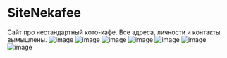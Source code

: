 # SiteNekafee
Сайт про нестандартный кото-кафе. 
Все адреса, личности и контакты вымышлены.
![image](https://github.com/AngelBaraby/AngelBaraby.github.io/assets/67412143/2a200797-3ea9-42e7-bfd1-081f2e7a2585)
![image](https://github.com/AngelBaraby/AngelBaraby.github.io/assets/67412143/6cad3610-0840-4997-a4c8-2d549d8e9f8a)
![image](https://github.com/AngelBaraby/AngelBaraby.github.io/assets/67412143/651898a2-f4ec-487a-8802-4d430f098ba4)
![image](https://github.com/AngelBaraby/AngelBaraby.github.io/assets/67412143/4c311b4b-b4cb-4498-bdea-64c33b45a6b9)
![image](https://github.com/AngelBaraby/AngelBaraby.github.io/assets/67412143/c2bb972e-ec98-462d-af4b-7ec7a7a47b62)
![image](https://github.com/AngelBaraby/AngelBaraby.github.io/assets/67412143/49c4aa9d-c5ae-46f1-9d02-1bb23c744da1)
![image](https://github.com/AngelBaraby/AngelBaraby.github.io/assets/67412143/baf6693b-4cfc-4768-b63b-436bb9225c2b)

